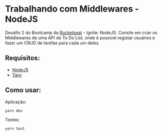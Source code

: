 # Trabalhando com Middlewares - NodeJS

Desafio 2 do Bootcamp da [Rocketseat](https://rocketseat.com.br/) - Ignite: NodeJS. Consite em criar os Middlewares de uma API de To Do List, onde é possível registar usuários e fazer um CRUD de 
tarefas para cada um deles.

## Requisitos:

* [NodeJS](https://nodejs.org/en/)
* [Yarn](https://yarnpkg.com/)

## Como usar:

Aplicação:
```bash 
yarn dev
```

Testes:
```bash 
yarn test
```
